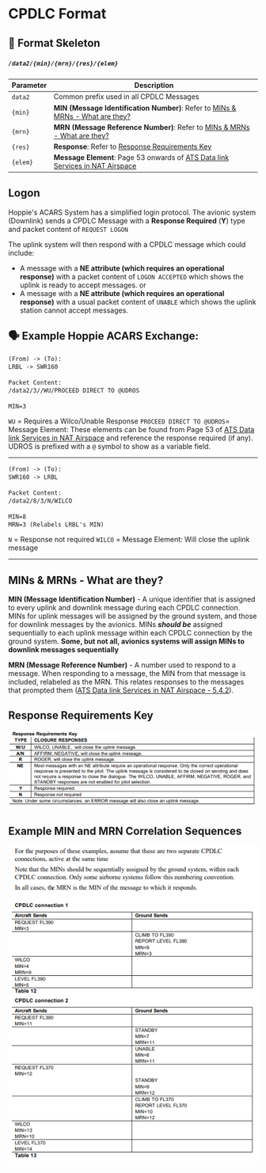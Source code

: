 # CPDLC Format

## 🩻 Format Skeleton

##### `/data2/{min}/{mrn}/{res}/{elem}`

| Parameter | Description |
| -- | -- |
| `data2` | Common prefix used in all CPDLC Messages |
| `{min}` | **MIN (Message Identification Number)**: Refer to [MINs & MRNs - What are they?](#MINs%20&%20MRNs%20-%20What%20are%20they?) |
| `{mrn}` | **MRN (Message Reference Number)**: Refer to [MINs & MRNs - What are they?](#MINs%20&%20MRNs%20-%20What%20are%20they?) |
| `{res}` | **Response**: Refer to [Response Requirements Key](#Response%20Requirements%20Key) |
| `{elem}` | **Message Element**: Page 53 onwards of [ATS Data link Services in NAT Airspace](https://www.notams.faa.gov/downloads/CPDLC_ver_10.pdf)

## Logon

Hoppie's ACARS System has a simplified login protocol. The avionic system (Downlink) sends a CPDLC Message with a **Response Required** (**Y**) type and packet content of `REQUEST LOGON`

The uplink system will then respond with a CPDLC message which could include:
 - A message with a **NE attribute (which requires an operational response)** with a packet content of `LOGON ACCEPTED` which shows the uplink is ready to accept messages.
or
 - A message with a **NE attribute (which requires an operational response)** with a usual packet content of `UNABLE` which shows the uplink station cannot accept messages.

## 🗣️ Example Hoppie ACARS Exchange:

```
(From) -> (To):
LRBL -> SWR160

Packet Content:
/data2/3//WU/PROCEED DIRECT TO @UDROS

MIN=3
```

`WU` = Requires a Wilco/Unable Response
`PROCEED DIRECT TO @UDROS`= Message Element: These elements can be found from Page 53 of [ATS Data link Services in NAT Airspace](https://www.notams.faa.gov/downloads/CPDLC_ver_10.pdf) and reference the response required (if any). UDROS is prefixed with a `@` symbol to show as a variable field.

---
```
(From) -> (To):
SWR160 -> LRBL

Packet Content:
/data2/8/3/N/WILCO

MIN=8
MRN=3 (Relabels LRBL's MIN)
```

`N` = Response not required
`WILCO` = Message Element: Will close the uplink message

---
## MINs & MRNs - What are they?

**MIN (Message Identification Number)** - A unique identifier that is assigned to every uplink and downlink message during each CPDLC connection. MINs for uplink messages will be assigned by the ground system, and those for downlink messages by the avionics. MINs ***should be*** assigned sequentially to each uplink message within each CPDLC connection by the ground system. **Some, but not all, avionics systems will assign MINs to downlink messages sequentially**

**MRN (Message Reference Number)** - A number used to respond to a message. When responding to a message, the MIN from that message is included, relabeled as the MRN. This relates responses to the messages that prompted them ([ATS Data link Services in NAT Airspace - 5.4.2](https://www.notams.faa.gov/downloads/CPDLC_ver_10.pdf)).


## Response Requirements Key

![chrome_lDhKX6XOlx](/img/chrome_lDhKX6XOlx.png)

## Example MIN and MRN Correlation Sequences

![chrome_SvfDA9SNAh](/img/chrome_SvfDA9SNAh.png)